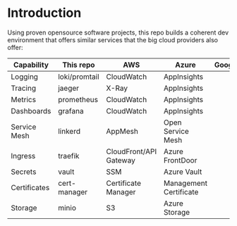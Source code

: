 # Introduction

Using proven opensource software projects, this repo builds a coherent dev environment that offers similar services that the big cloud providers also offer:

| Capability   | This repo     | AWS                    | Azure                  | Google |
| ------------ | ------------- | ---------------------- | ---------------------- | ------ |
| Logging      | loki/promtail | CloudWatch             | AppInsights            |        |
| Tracing      | jaeger        | X-Ray                  | AppInsights            |        |
| Metrics      | prometheus    | CloudWatch             | AppInsights            |        |
| Dashboards   | grafana       | CloudWatch             | AppInsights            |        |
| Service Mesh | linkerd       | AppMesh                | Open Service Mesh      |        |
| Ingress      | traefik       | CloudFront/API Gateway | Azure FrontDoor        |        |
| Secrets      | vault         | SSM                    | Azure Vault            |        |
| Certificates | cert-manager  | Certificate Manager    | Management Certificate |        |
| Storage      | minio         | S3                     | Azure Storage          |        |
